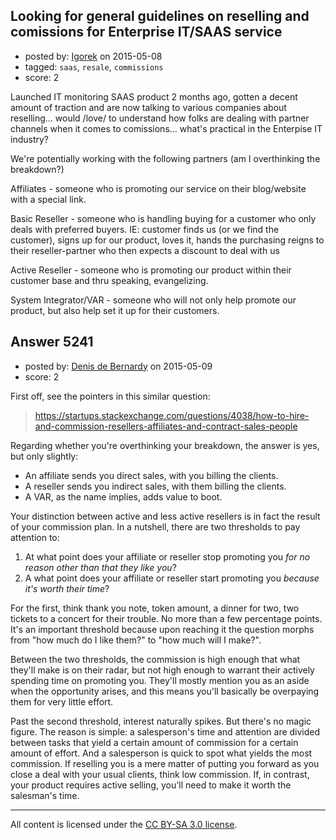 ## Looking for general guidelines on reselling and comissions for Enterprise IT/SAAS service

- posted by: [Igorek](https://stackexchange.com/users/215022/igorek) on 2015-05-08
- tagged: `saas`, `resale`, `commissions`
- score: 2

Launched IT monitoring SAAS product 2 months ago, gotten a decent amount of traction and are now talking to various companies about reselling... would /love/ to understand how folks are dealing with partner channels when it comes to comissions... what's practical in the Enterpise IT industry?

We're potentially working with the following partners (am I overthinking the breakdown?)

Affiliates - someone who is promoting our service on their blog/website with a special link.

Basic Reseller - someone who is handling buying for a customer who only deals with preferred buyers.  IE: customer finds us (or we find the customer), signs up for our product, loves it, hands the purchasing reigns to their reseller-partner who then expects a discount to deal with us

Active Reseller - someone who is promoting our product within their customer base and thru speaking, evangelizing.

System Integrator/VAR - someone who will not only help promote our product, but also help set it up for their customers.


## Answer 5241

- posted by: [Denis de Bernardy](https://stackexchange.com/users/182468/denis-de-bernardy) on 2015-05-09
- score: 2

First off, see the pointers in this similar question:

> https://startups.stackexchange.com/questions/4038/how-to-hire-and-commission-resellers-affiliates-and-contract-sales-people

Regarding whether you're overthinking your breakdown, the answer is yes, but only slightly:

- An affiliate sends you direct sales, with you billing the clients.
- A reseller sends you indirect sales, with them billing the clients.
- A VAR, as the name implies, adds value to boot.

Your distinction between active and less active resellers is in fact the result of your commission plan. In a nutshell, there are two thresholds to pay attention to:

1. At what point does your affiliate or reseller stop promoting you *for no reason other than that they like you*?
2. A what point does your affiliate or reseller start promoting you *because it's worth their time*?

For the first, think thank you note, token amount, a dinner for two, two tickets to a concert for their trouble. No more than a few percentage points. It's an important threshold because upon reaching it the question morphs from "how much do I like them?" to "how much will I make?".

Between the two thresholds, the commission is high enough that what they'll make is on their radar, but not high enough to warrant their actively spending time on promoting you. They'll mostly mention you as an aside when the opportunity arises, and this means you'll basically be overpaying them for very little effort.

Past the second threshold, interest naturally spikes. But there's no magic figure. The reason is simple: a salesperson's time and attention are divided between tasks that yield a certain amount of commission for a certain amount of effort. And a salesperson is quick to spot what yields the most commission. If reselling you is a mere matter of putting you forward as you close a deal with your usual clients, think low commission. If, in contrast, your product requires active selling, you'll need to make it worth the salesman's time.



---

All content is licensed under the [CC BY-SA 3.0 license](https://creativecommons.org/licenses/by-sa/3.0/).
